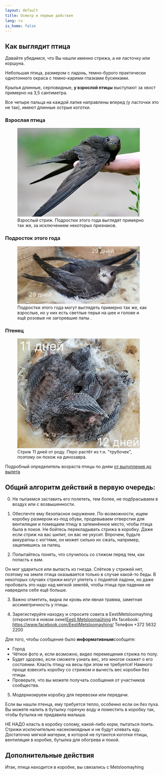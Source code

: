 ```yaml
---
layout: default
title: Осмотр и первые действия
lang: ru
is_home: false
---
```


## Как выглядит птица

Давайте убедимся, что Вы нашли именно стрижа, а не ласточку или коршуна.

Небольшая птица, размером с ладонь, темно-бурого практически однотонного окраса с темно-карими глазками бусинками.

Крылья длинные, серповидные, <b>у взрослой птицы</b> выступают за хвост примерно на 3,5 сантиметра.

Все четыре пальца на каждой лапке направлены вперед (у ласточки это не так), имеют длинные острые коготки.

### Взрослая птица
<figure>
  <img src="../assets/images/adult_swift.webp" alt="Взрослый стриж" width="400">
  <figcaption>Взрослый стриж. Подростки этого года выглядят примерно так же, за исключением некоторых признаков.</figcaption>
</figure>

### Подросток этого года
<figure>
  <img src="../assets/images/timeline_day_28__29.webp" alt="Подросток стрижа" width="400">
  <figcaption>Подростки этого года могут выглядеть примерно так же, как взрослые, но у них есть светлые перья на шее и голове и ещё розовые не загоревшие лапы .</figcaption>
</figure>

### Птенец
<figure>
  <img src="../assets/images/timeline_day_11__12.webp" alt="Птенец стрижа 11 дней от роду" width="400">
  <figcaption>Стриж 11 дней от роду. Перо растёт из т.н. "трубочек", поэтому он похож на динозавра.</figcaption>
</figure>

Подробный определитель возраста птицы по дням [от вылупления до вылета](identifying-swift.html)

## Общий алгоритм действий в первую очередь:

0) Не пытаемся заставить его полететь, тем более, не подбрасываем в воздух или с возвышенности.

1) Обеспечте ему безопасное окружение.
По-возможности, ищем коробку размером из-под обуви, продевываем отверстия для вентиляции и помещаем птицу в затемнённое место, чтобы птица была в покое.
Не бойтесь перекладывать стрижа в коробку.
Даже если стриж на вас шипит, он вас не укусит. Впрочем, будьте аккуратны с когтями, он может сильно их сжать, например, зацепившись за палец.


2) Попытайтесь понять, что случилось со стижом перед тем, как попасть к вам.


Он мог удариться или выпасть из гнезда. Слётков у стрижей нет, поэтому на земле птица оказывается только в случае какой-то беды.
В некоторых случаях стрижи могут улететь с поднятой ладони, но даже пробовать это надо над мягкой землёй, чтобы птица при падении не навредила себе ещё больше. 


3) Важно отметить, видна ли кровь или явная травма, заметная ассиметричность у птицы.


4) Зарегистируйте находку и спросите совета в EestiMetsloomayhing (откроется в новом окне)<a href="https://www.metsloom.ee/kontaktid/" target="_blank" rel="noopener noreferrer">Eesti Metsloomaühing</a>
Их facebook: https://www.facebook.com/EestiMetsloomayhing/ 
Телефон +372 5632 2200



Для того, чтобы сообщение было <b>информативным</b>сообщите: 
* Город
* Чёткое фото и, если возможно, видео перемещения стрижа по полу.
* Будет здорово, если сможете узнать вес, это многое скажет о его состоянии.
Класть птицу на весы при этом не требуется!
Намного проще взвесить коробку со стрижом и вычесть вес коробки без птицы.
* Проверьте, что вы можете получать сообщения от участников сообщества.


5) Модернизируем коробку для перевозки или передачи.

Если вы нашли птенца, ему требуется тепло, особенно если он без пуха.
Вы можете налить в бутылку горячую воду и поместить в коробку так, чтобы бутылка не придавила малыша.

НЕ НАДО класть в коробку солому, какой-либо корм, пытаться поить. Стрижи исключительно насекомоядные и не будут клевать еду.
Достаточно мягкой материи, в которой не путаются коготки птицы, вентиляция в коробке, бутылка для обогрева и покой.

## Дополнительные действия
Итак, птица находится в коробке, вы связались с Metsloomayhing 